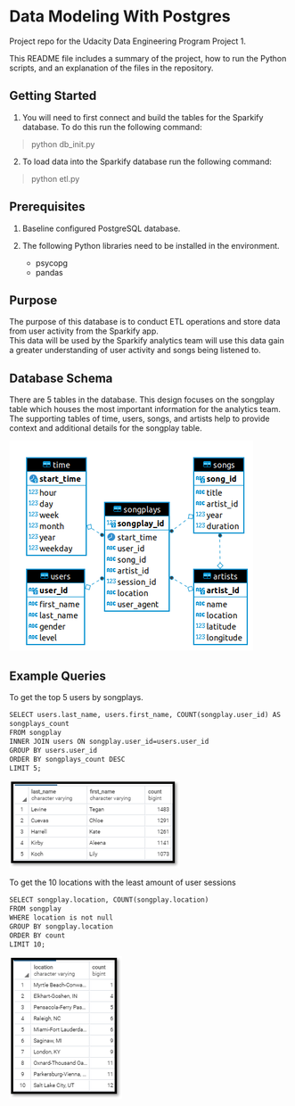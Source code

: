 # Data Modeling With Postgres
Project repo for the Udacity Data Engineering Program Project 1.

This README file includes a summary of the project, how to run the Python scripts, and an explanation of the files in the repository.

## Getting Started

1.  You will need to first connect and build the tables for the  Sparkify database.  To do this run the following command:

> python db_init.py

2. To load data into the  Sparkify database run the following command:

>python etl.py


## Prerequisites
1.  Baseline configured PostgreSQL database.

2.  The following Python libraries need to be installed in the environment.
    * psycopg
    * pandas

## Purpose
The purpose of this database is to conduct ETL operations and store data from user activity from the Sparkify app.  
This data will be used by the Sparkify analytics team will use this data gain a greater understanding of user activity and songs being listened to.


## Database Schema
There are 5 tables in the database.  This design focuses on the songplay table which houses the most important information for the analytics team.  The supporting tables of time, users, songs, and artists help to provide context and additional details for the songplay table.

![ERD Diagram](./assets/images/erd.png)


## Example Queries
To get the top 5 users by songplays.

    SELECT users.last_name, users.first_name, COUNT(songplay.user_id) AS songplays_count
    FROM songplay
    INNER JOIN users ON songplay.user_id=users.user_id
    GROUP BY users.user_id
    ORDER BY songplays_count DESC
    LIMIT 5;

![top five](./assets/images/top_5.png)

To get the 10 locations with the least amount of user sessions

    SELECT songplay.location, COUNT(songplay.location)
    FROM songplay
    WHERE location is not null
    GROUP BY songplay.location
    ORDER BY count
    LIMIT 10;

![top five](./assets/images/bottom_10.png)
